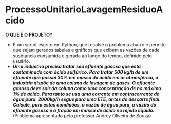 # ProcessoUnitarioLavagemResiduoAcido
**O QUE É O PROJETO?**

- É um script escrito em Python, que resolve o problema abaixo e permite que sejam gerados tabelas e gráficos que exibem as vazões de cada susbtancia consumida e gerada ao longo do tempo, definido pelo usuário.
- ***Uma indústria precisa tratar seu efluente gasoso que está contaminado com ácido sulfúrico. Para tratar 500 kg/h de um efluente que possui 30% em massa do ácido em ar atmosférico, a indústria dispõe de uma coluna de lavagem de gases. O efluente gasoso deve sair da coluna como uma concentração de no máximo 1% de ácido. Para tanto se usa uma corrente em contracorrente de água pura. 2000kg/h segue para uma ETE, antes do descarte final. Calcule, para estas condições, a vazão de água pura, a vazão do efluente gasoso e a fração em massa de ácido no rejeito líquido.***(Problema apresentado pelo professor Andrey Oliveira de Souza)
  
